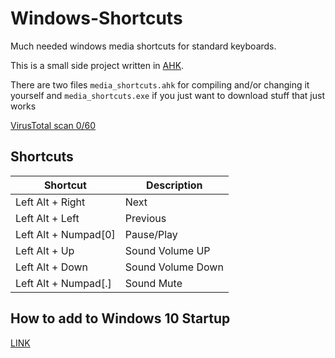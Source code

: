 # Windows-Shortcuts

Much needed windows media shortcuts for standard keyboards.

This is a small side project written in [AHK](https://autohotkey.com/).

There are two files `media_shortcuts.ahk` for compiling and/or changing it yourself and `media_shortcuts.exe` if you just want to download stuff that just works

[VirusTotal scan 0/60](https://www.virustotal.com/en/file/df9fc3a0030b8c059c331e01aad26cf97d3fd66106d5e149ef4ac96f1128b6cd/analysis/1497541063/)

## Shortcuts

Shortcut             | Description
-------------------- | -----------------
Left Alt + Right     | Next
Left Alt + Left      | Previous
Left Alt + Numpad[0] | Pause/Play
Left Alt + Up        | Sound Volume UP
Left Alt + Down      | Sound Volume Down
Left Alt + Numpad[.] | Sound Mute

## How to add to Windows 10 Startup

[LINK](http://tunecomp.net/add-app-to-startup/)
